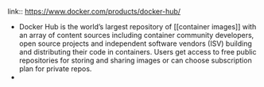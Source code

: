 ---
---

link:: https://www.docker.com/products/docker-hub/

- Docker Hub is the world’s largest repository of [[container images]] with an array of content sources including container community developers, open source projects and independent software vendors (ISV) building and distributing their code in containers. Users get access to free public repositories for storing and sharing images or can choose subscription plan for private repos.
-